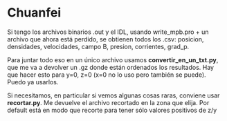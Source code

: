 # Chuanfei

Si tengo los archivos binarios .out y el IDL, usando write_mpb.pro + un archivo que
ahora está perdido, se obtienen todos los .csv: posicion, densidades, velocidades,
campo B, presion, corrientes, grad_p.

Para juntar todo eso en un único archivo usamos **convertir_en_un_txt.py**, que
me va a devolver un .gz donde están ordenados los resultados. Hay que hacer esto
para y=0, z=0 (x=0 no lo uso pero también se puede). Puedo ya usarlos.

Si necesitamos, en particular si vemos algunas cosas raras, conviene usar
**recortar.py**. Me devuelve el archivo recortado en la zona que elija.
Por default está en modo que recorte para tener sólo valores positivos de z/y
